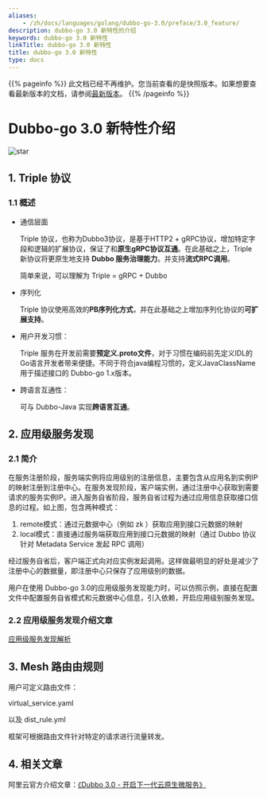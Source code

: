 ```yaml
---
aliases:
    - /zh/docs/languages/golang/dubbo-go-3.0/preface/3.0_feature/
description: dubbo-go 3.0 新特性的介绍
keywords: dubbo-go 3.0 新特性
linkTitle: dubbo-go 3.0 新特性
title: dubbo-go 3.0 新特性
type: docs
---
```




{{% pageinfo %}} 此文档已经不再维护。您当前查看的是快照版本。如果想要查看最新版本的文档，请参阅[最新版本](/zh-cn/overview/mannual/golang-sdk/preface/3.0_feature/)。
{{% /pageinfo %}}

# Dubbo-go 3.0 新特性介绍

![star](https://shields.io/github/stars/apache/dubbo-go?style=dark)

## 1. Triple 协议

### 1.1 概述

[//]: # (![]&#40;../../pic/3.0/tri.png&#41;)

- 通信层面

  Triple 协议，也称为Dubbo3协议，是基于HTTP2 + gRPC协议，增加特定字段和逻辑的扩展协议，保证了和**原生gRPC协议互通**。在此基础之上，Triple 新协议将更原生地支持 **Dubbo 服务治理能力**。并支持**流式RPC调用**。

  简单来说，可以理解为 Triple = gRPC + Dubbo

- 序列化

  Triple 协议使用高效的**PB序列化方式**，并在此基础之上增加序列化协议的**可扩展支持**。

- 用户开发习惯：

  Triple 服务在开发前需要**预定义.proto文件**，对于习惯在编码前先定义IDL的Go语言开发者带来便捷。不同于符合java编程习惯的，定义JavaClassName用于描述接口的 Dubbo-go 1.x版本。

- 跨语言互通性：

  可与 Dubbo-Java 实现**跨语言互通**。


## 2. 应用级服务发现

### 2.1 简介

[//]: # (![]&#40;../../pic/3.0/disc.png&#41;)

在服务注册阶段，服务端实例将应用级别的注册信息，主要包含从应用名到实例IP的映射注册到注册中心。在服务发现阶段，客户端实例，通过注册中心获取到需要请求的服务实例IP。进入服务自省阶段，服务自省过程为通过应用信息获取接口信息的过程。如上图，包含两种模式：

1. remote模式：通过元数据中心（例如 zk ）获取应用到接口元数据的映射
2. local模式：直接通过服务端获取应用到接口元数据的映射（通过 Dubbo 协议针对 Metadata  Service 发起 RPC 调用）

经过服务自省后，客户端正式向对应实例发起调用。这样做最明显的好处是减少了注册中心的数据量，即注册中心只保存了应用级别的数据。

用户在使用 Dubbo-go 3.0的应用级服务发现能力时，可以仿照示例，直接在配置文件中配置服务自省模式和元数据中心信息，引入依赖，开启应用级别服务发现。

###  2.2 应用级服务发现介绍文章

[应用级服务发现解析](https://baijiahao.baidu.com/s?id=1669266413887039723&wfr=spider&for=pc)

## 3. Mesh 路由由规则

用户可定义路由文件：

virtual_service.yaml

[//]: # (![]&#40;../../pic/3.0/virtual_service.png&#41;)

以及 dist_rule.yml

[//]: # (![]&#40;../../pic/3.0/dest_rule.png&#41;)

框架可根据路由文件针对特定的请求进行流量转发。

## 4. 相关文章

阿里云官方介绍文章：[《Dubbo 3.0 - 开启下一代云原生微服务》](https://developer.aliyun.com/article/770964?utm_content=g_1000175535)
